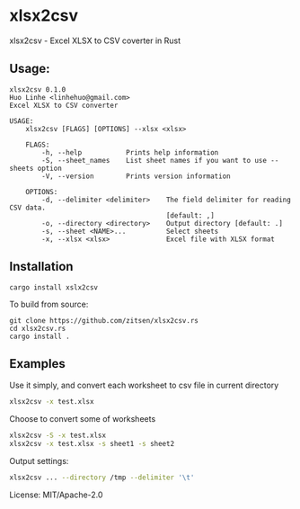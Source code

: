 # xlsx2csv

xlsx2csv - Excel XLSX to CSV coverter in Rust

## Usage:

```text
xlsx2csv 0.1.0
Huo Linhe <linhehuo@gmail.com>
Excel XLSX to CSV converter

USAGE:
    xlsx2csv [FLAGS] [OPTIONS] --xlsx <xlsx>

    FLAGS:
        -h, --help           Prints help information
        -S, --sheet_names    List sheet names if you want to use --sheets option
        -V, --version        Prints version information

    OPTIONS:
        -d, --delimiter <delimiter>    The field delimiter for reading CSV data.
                                       [default: ,]
        -o, --directory <directory>    Output directory [default: .]
        -s, --sheet <NAME>...          Select sheets
        -x, --xlsx <xlsx>              Excel file with XLSX format

```
## Installation

`cargo install xslx2csv`

To build from source:

```
git clone https://github.com/zitsen/xlsx2csv.rs
cd xlsx2csv.rs
cargo install .
```

## Examples

Use it simply, and convert each worksheet to csv file in current directory

```zsh
xlsx2csv -x test.xlsx
```

Choose to convert some of worksheets

```zsh
xlsx2csv -S -x test.xlsx
xlsx2csv -x test.xlsx -s sheet1 -s sheet2
```

Output settings:

```zsh
xlsx2csv ... --directory /tmp --delimiter '\t'
```


License: MIT/Apache-2.0
